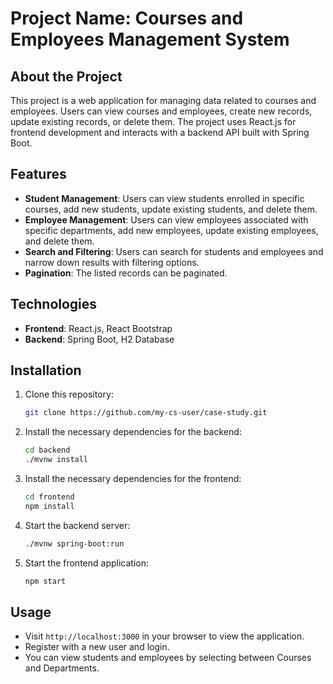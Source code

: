 # Project Name: Courses and Employees Management System

## About the Project
This project is a web application for managing data related to courses and employees. Users can view courses and employees, create new records, update existing records, or delete them. The project uses React.js for frontend development and interacts with a backend API built with Spring Boot.

## Features
- **Student Management**: Users can view students enrolled in specific courses, add new students, update existing students, and delete them.
- **Employee Management**: Users can view employees associated with specific departments, add new employees, update existing employees, and delete them.
- **Search and Filtering**: Users can search for students and employees and narrow down results with filtering options.
- **Pagination**: The listed records can be paginated.

## Technologies
- **Frontend**: React.js, React Bootstrap
- **Backend**: Spring Boot, H2 Database

## Installation
1. Clone this repository:
   ```bash
   git clone https://github.com/my-cs-user/case-study.git
   ```

2. Install the necessary dependencies for the backend:
   ```bash
   cd backend
   ./mvnw install
   ```

3. Install the necessary dependencies for the frontend:
   ```bash
   cd frontend
   npm install
   ```

4. Start the backend server:
   ```bash
   ./mvnw spring-boot:run
   ```

5. Start the frontend application:
   ```bash
   npm start
   ```

## Usage
- Visit `http://localhost:3000` in your browser to view the application.
- Register with a new user and login.
- You can view students and employees by selecting between Courses and Departments.
